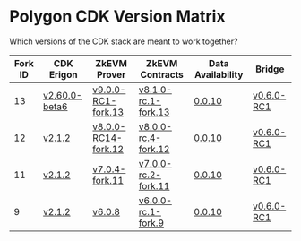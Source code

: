 # Polygon CDK Version Matrix

Which versions of the CDK stack are meant to work together?

Fork ID|CDK Erigon|ZkEVM Prover|ZkEVM Contracts|Data Availability|Bridge
---|---|---|---|---|---
13|[v2.60.0-beta6](https://github.com/0xPolygonHermez/cdk-erigon/releases/tag/v2.60.0-beta6)|[v9.0.0-RC1-fork.13](https://github.com/0xPolygonHermez/zkevm-prover/releases/tag/v9.0.0-RC1)|[v8.1.0-rc.1-fork.13](https://github.com/0xPolygonHermez/zkevm-contracts/releases/tag/v8.1.0-rc.1-fork.13)|[0.0.10](https://github.com/0xPolygon/cdk-data-availability/releases/tag/v0.0.10)|[v0.6.0-RC1](https://github.com/0xPolygonHermez/zkevm-bridge-service/releases/tag/v0.6.0-RC1)
12|[v2.1.2](https://github.com/0xPolygonHermez/cdk-erigon/releases/tag/v2.1.2)|[v8.0.0-RC14-fork.12](https://github.com/0xPolygonHermez/zkevm-prover/releases/tag/v8.0.0-RC14)|[v8.0.0-rc.4-fork.12](https://github.com/0xPolygonHermez/zkevm-contracts/releases/tag/v8.0.0-rc.4-fork.12)|[0.0.10](https://github.com/0xPolygon/cdk-data-availability/releases/tag/v0.0.10)|[v0.6.0-RC1](https://github.com/0xPolygonHermez/zkevm-bridge-service/releases/tag/v0.6.0-RC1)
11|[v2.1.2](https://github.com/0xPolygonHermez/cdk-erigon/releases/tag/v2.1.2)|[v7.0.4-fork.11](https://github.com/0xPolygonHermez/zkevm-prover/releases/tag/v7.0.4)|[v7.0.0-rc.2-fork.11](https://github.com/0xPolygonHermez/zkevm-contracts/releases/tag/v7.0.0-rc.2-fork.11)|[0.0.10](https://github.com/0xPolygon/cdk-data-availability/releases/tag/v0.0.10)|[v0.6.0-RC1](https://github.com/0xPolygonHermez/zkevm-bridge-service/releases/tag/v0.6.0-RC1)
9|[v2.1.2](https://github.com/0xPolygonHermez/cdk-erigon/releases/tag/v2.1.2)|[v6.0.8](https://github.com/0xPolygonHermez/zkevm-prover/releases/tag/v6.0.8)|[v6.0.0-rc.1-fork.9](https://github.com/0xPolygonHermez/zkevm-contracts/releases/tag/v6.0.0-rc.1-fork.9)|[0.0.10](https://github.com/0xPolygon/cdk-data-availability/releases/tag/v0.0.10)|[v0.6.0-RC1](https://github.com/0xPolygonHermez/zkevm-bridge-service/releases/tag/v0.6.0-RC1)

